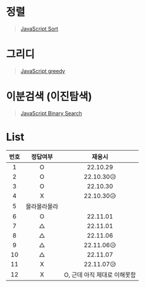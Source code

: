 # 정렬

> [JavaScript Sort](../../../theory/sort.md)

# 그리디

> [JavaScript greedy](../../../theory/greedy.md)

# 이분검색 (이진탐색)

> [JavaScript Binary Search](../../../theory/binarySearch.md)

# List

| 번호 |   정답여부   |            재응시            |
| :--: | :----------: | :--------------------------: |
|  1   |      O       |           22.10.29           |
|  2   |      O       |          22.10.30😥          |
|  3   |      O       |           22.10.30           |
|  4   |      X       |          22.10.30😥          |
|  5   | 몰라몰라몰라 |                              |
|  6   |      O       |           22.11.01           |
|  7   |      △       |           22.11.01           |
|  8   |      △       |           22.11.06           |
|  9   |      △       |          22.11.06😥          |
|  10  |      △       |           22.11.07           |
|  11  |      X       |          22.11.07😥          |
|  12  |      X       | O, 근데 아직 제대로 이해못함 |
